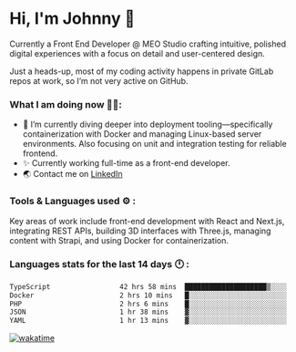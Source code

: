 # Hi, I'm Johnny 👋

Currently a Front End Developer @ MEO Studio crafting intuitive, polished digital experiences with a focus on detail and user-centered design.

Just a heads-up, most of my coding activity happens in private GitLab repos at work, so I’m not very active on GitHub.

### What I am doing now 🧑‍💻:

- 🔭 I’m currently diving deeper into deployment tooling—specifically containerization with Docker and managing Linux-based server environments. Also focusing on unit and integration testing for reliable frontend.
- ✨ Currently working full-time as a front-end developer.
- 🌏 Contact me on [LinkedIn](https://www.linkedin.com/in/johchai/)

### Tools & Languages used ⚙️ :

Key areas of work include front-end development with React and Next.js, integrating REST APIs, building 3D interfaces with Three.js, managing content with Strapi, and using Docker for containerization.

### Languages stats for the last 14 days 🕛 :

<!--START_SECTION:waka-->

```txt
TypeScript                 42 hrs 58 mins  ████████████████████▒░░░░   81.19 %
Docker                     2 hrs 10 mins   █░░░░░░░░░░░░░░░░░░░░░░░░   04.11 %
PHP                        2 hrs 6 mins    █░░░░░░░░░░░░░░░░░░░░░░░░   03.99 %
JSON                       1 hr 38 mins    ▓░░░░░░░░░░░░░░░░░░░░░░░░   03.11 %
YAML                       1 hr 13 mins    ▓░░░░░░░░░░░░░░░░░░░░░░░░   02.30 %
```

<!--END_SECTION:waka-->

[![wakatime](https://wakatime.com/badge/user/0cd14e89-b357-451d-b5c1-4a79286fb5a6.svg)](https://wakatime.com/@0cd14e89-b357-451d-b5c1-4a79286fb5a6)

